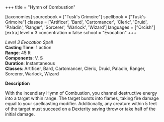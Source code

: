 +++
title = "Hymn of Combustion"

[taxonomies]
sourcebook = ["Tusk's Grimoire"]
spellbook = ["Tusk's Grimoire"]
classes = ['Artificer', 'Bard', 'Cartomancer', 'Cleric', 'Druid', 'Paladin', 'Ranger', 'Sorcerer', 'Warlock', 'Wizard']
languages = ["Orcish"]
[extra]
level = 3
concentration = false
school = "Evocation"
+++

*Level 3 Evocation Spell*  
**Casting Time**: 1 action  
**Range**: 45 ft  
**Components**: V, S  
**Duration**: Instantaneous  
**Classes**: Artificer, Bard, Cartomancer, Cleric, Druid, Paladin, Ranger, Sorcerer, Warlock, Wizard  

**Description**

With the incendiary Hymn of Combustion, you channel destructive energy into a target within range. The target bursts into flames, taking fire damage equal to your spellcasting modifier. Additionally, any creature within 5 feet of the target must succeed on a Dexterity saving throw or take half of the initial damage.
